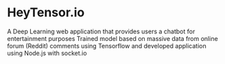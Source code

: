 # HeyTensor.io
A Deep Learning web application that provides users a chatbot for entertainment purposes
Trained model based on massive data from online forum (Reddit) comments using Tensorflow and developed application using Node.js with socket.io
